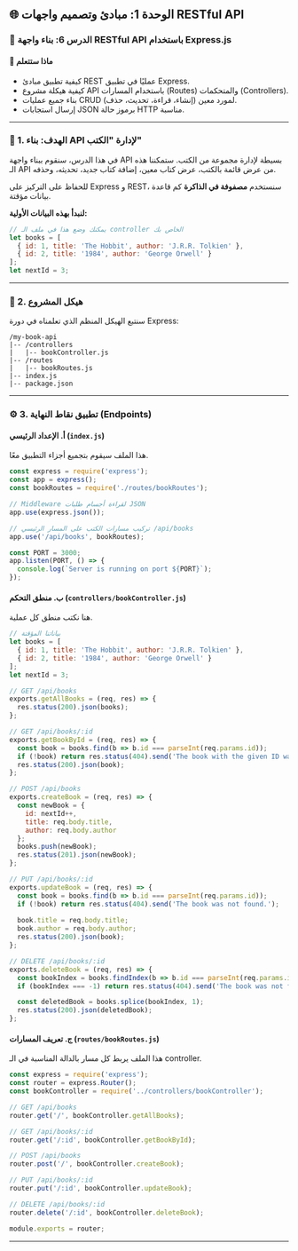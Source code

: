 ## 🌐 الوحدة 1: مبادئ وتصميم واجهات RESTful API

### 📘 الدرس 6: بناء واجهة RESTful API باستخدام Express.js

#### 🧠 **ماذا ستتعلم**
* كيفية تطبيق مبادئ REST عمليًا في تطبيق Express.
* كيفية هيكلة مشروع API باستخدام المسارات (Routes) والمتحكمات (Controllers).
* بناء جميع عمليات CRUD (إنشاء، قراءة، تحديث، حذف) لمورد معين.
* إرسال استجابات JSON برموز حالة HTTP مناسبة.

---
### 🎯 1. الهدف: بناء API لإدارة "الكتب"
في هذا الدرس، سنقوم ببناء واجهة API بسيطة لإدارة مجموعة من الكتب. ستمكننا هذه الـ API من عرض قائمة بالكتب، عرض كتاب معين، إضافة كتاب جديد، تحديثه، وحذفه.

للحفاظ على التركيز على Express و REST، سنستخدم **مصفوفة في الذاكرة** كم قاعدة بيانات مؤقتة.

**لنبدأ بهذه البيانات الأولية:**
```javascript
// يمكنك وضع هذا في ملف الـ controller الخاص بك
let books = [
  { id: 1, title: 'The Hobbit', author: 'J.R.R. Tolkien' },
  { id: 2, title: '1984', author: 'George Orwell' }
];
let nextId = 3;
```
---
### 📂 2. هيكل المشروع
سنتبع الهيكل المنظم الذي تعلمناه في دورة Express:
```
/my-book-api
|-- /controllers
|   |-- bookController.js
|-- /routes
|   |-- bookRoutes.js
|-- index.js
|-- package.json
```
---
### ⚙️ 3. تطبيق نقاط النهاية (Endpoints)

#### **أ. الإعداد الرئيسي (`index.js`)**
هذا الملف سيقوم بتجميع أجزاء التطبيق معًا.
```javascript
const express = require('express');
const app = express();
const bookRoutes = require('./routes/bookRoutes');

// Middleware لقراءة أجسام طلبات JSON
app.use(express.json());

// تركيب مسارات الكتب على المسار الرئيسي /api/books
app.use('/api/books', bookRoutes);

const PORT = 3000;
app.listen(PORT, () => {
  console.log(`Server is running on port ${PORT}`);
});
```

#### **ب. منطق التحكم (`controllers/bookController.js`)**
هنا نكتب منطق كل عملية.
```javascript
// بياناتنا المؤقتة
let books = [
  { id: 1, title: 'The Hobbit', author: 'J.R.R. Tolkien' },
  { id: 2, title: '1984', author: 'George Orwell' }
];
let nextId = 3;

// GET /api/books
exports.getAllBooks = (req, res) => {
  res.status(200).json(books);
};

// GET /api/books/:id
exports.getBookById = (req, res) => {
  const book = books.find(b => b.id === parseInt(req.params.id));
  if (!book) return res.status(404).send('The book with the given ID was not found.');
  res.status(200).json(book);
};

// POST /api/books
exports.createBook = (req, res) => {
  const newBook = {
    id: nextId++,
    title: req.body.title,
    author: req.body.author
  };
  books.push(newBook);
  res.status(201).json(newBook);
};

// PUT /api/books/:id
exports.updateBook = (req, res) => {
  const book = books.find(b => b.id === parseInt(req.params.id));
  if (!book) return res.status(404).send('The book was not found.');
  
  book.title = req.body.title;
  book.author = req.body.author;
  res.status(200).json(book);
};

// DELETE /api/books/:id
exports.deleteBook = (req, res) => {
  const bookIndex = books.findIndex(b => b.id === parseInt(req.params.id));
  if (bookIndex === -1) return res.status(404).send('The book was not found.');

  const deletedBook = books.splice(bookIndex, 1);
  res.status(200).json(deletedBook);
};
```

#### **ج. تعريف المسارات (`routes/bookRoutes.js`)**
هذا الملف يربط كل مسار بالدالة المناسبة في الـ controller.
```javascript
const express = require('express');
const router = express.Router();
const bookController = require('../controllers/bookController');

// GET /api/books
router.get('/', bookController.getAllBooks);

// GET /api/books/:id
router.get('/:id', bookController.getBookById);

// POST /api/books
router.post('/', bookController.createBook);

// PUT /api/books/:id
router.put('/:id', bookController.updateBook);

// DELETE /api/books/:id
router.delete('/:id', bookController.deleteBook);

module.exports = router;
```
---